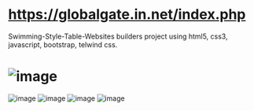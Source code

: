 # https://globalgate.in.net/index.php
Swimming-Style-Table-Websites
builders project using html5, css3, javascript, bootstrap, telwind css.
# ![image](https://github.com/user-attachments/assets/a0e8c679-6c93-4bf6-8a32-cef11c087944)
![image](https://github.com/user-attachments/assets/d7c0e0b7-0884-40c5-8743-8f0100fc64e8)
![image](https://github.com/user-attachments/assets/bae8007a-4718-46d8-b42e-32481f6ab49b)
![image](https://github.com/user-attachments/assets/e2258b06-3890-443d-bed3-2a1c8ac7433e)
![image](https://github.com/user-attachments/assets/e3fda0c2-eeb8-44fb-8bd6-5346d822b626)
